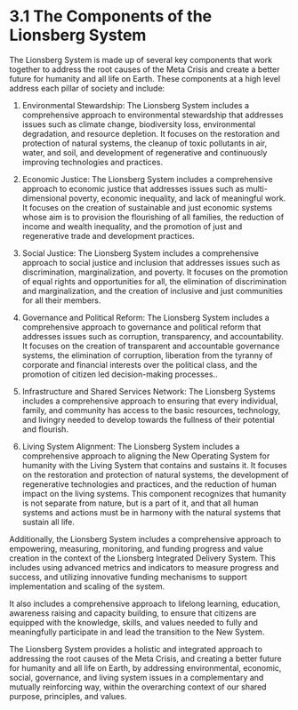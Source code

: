 # 3.1 The Components of the Lionsberg System

The Lionsberg System is made up of several key components that work together to address the root causes of the Meta Crisis and create a better future for humanity and all life on Earth. These components at a high level address each pillar of society and include:

1.  Environmental Stewardship: The Lionsberg System includes a comprehensive approach to environmental stewardship that addresses issues such as climate change, biodiversity loss, environmental degradation, and resource depletion. It focuses on the restoration and protection of natural systems, the cleanup of toxic pollutants in air, water, and soil, and  development of regenerative and continuously improving technologies and practices. 
    
2.  Economic Justice: The Lionsberg System includes a comprehensive approach to economic justice that addresses issues such as multi-dimensional poverty, economic inequality, and lack of meaningful work. It focuses on the creation of sustainable and just economic systems whose aim is to provision the flourishing of all families, the reduction of income and wealth inequality, and the promotion of just and regenerative trade and development practices.
    
3.  Social Justice: The Lionsberg System includes a comprehensive approach to social justice and inclusion that addresses issues such as discrimination, marginalization, and poverty. It focuses on the promotion of equal rights and opportunities for all, the elimination of discrimination and marginalization, and the creation of inclusive and just communities for all their members.
    
4.  Governance and Political Reform: The Lionsberg System includes a comprehensive approach to governance and political reform that addresses issues such as corruption, transparency, and accountability. It focuses on the creation of transparent and accountable governance systems, the elimination of corruption, liberation from the tyranny of corporate and financial interests over the political class, and the promotion of citizen led decision-making processes..
    
5.  Infrastructure and Shared Services Network: The Lionsberg Systems includes a comprehensive approach to ensuring that every individual, family, and community has access to the basic resources, technology, and livingry needed to develop towards the fullness of their potential and flourish. 
    
6.  Living System Alignment: The Lionsberg System includes a comprehensive approach to aligning the New Operating System for humanity with the Living System that contains and sustains it. It focuses on the restoration and protection of natural systems, the development of regenerative technologies and practices, and the reduction of human impact on the living systems. This component recognizes that humanity is not separate from nature, but is a part of it, and that all human systems and actions must be in harmony with the natural systems that sustain all life.

Additionally, the Lionsberg System includes a comprehensive approach to empowering, measuring, monitoring, and funding progress and value creation in the context of the Lionsberg Integrated Delivery System. This includes using advanced metrics and indicators to measure progress and success, and utilizing innovative funding mechanisms to support implementation and scaling of the system.

It also includes a comprehensive approach to lifelong learning, education, awareness raising and capacity building, to ensure that citizens are equipped with the knowledge, skills, and values needed to fully and meaningfully participate in and lead the transition to the New System.

The Lionsberg System provides a holistic and integrated approach to addressing the root causes of the Meta Crisis, and creating a better future for humanity and all life on Earth, by addressing environmental, economic, social, governance, and living system issues in a complementary and mutually reinforcing way, within the overarching context of our shared purpose, principles, and values. 